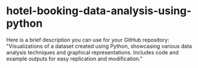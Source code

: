 # hotel-booking-data-analysis-using-python
Here is a brief description you can use for your GitHub repository:  "Visualizations of a dataset created using Python, showcasing various data analysis techniques and graphical representations. Includes code and example outputs for easy replication and modification."

